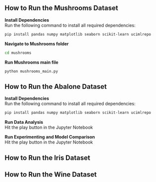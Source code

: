 ## How to Run the Mushrooms Dataset  

**Install Dependencies**  
   Run the following command to install all required dependencies:  
   ```bash
   pip install pandas numpy matplotlib seaborn scikit-learn ucimlrepo
```
**Navigate to Mushrooms folder**  
   ```bash
   cd mushrooms
```
**Run Mushrooms main file**  
   ```bash
   python mushrooms_main.py
   ```
## How to Run the Abalone Dataset

**Install Dependencies**  
   Run the following command to install all required dependencies:  
   ```bash
   pip install pandas numpy matplotlib seaborn scikit-learn ucimlrepo
```

**Run Data Analysis**  
   Hit the play button in the Jupyter Notebook

**Run Experimenting and Model Comparison**  
   Hit the play button in the Jupyter Notebook

## How to Run the Iris Dataset

## How to Run the Wine Dataset


